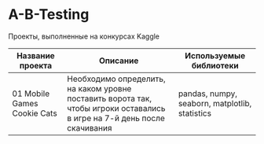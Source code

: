 # A-B-Testing
Проекты, выполненные на конкурсах Kaggle

|Название проекта|Описание|Используемые библиотеки|
|----------------|--------|-----------------------|
|01 Mobile Games Cookie Cats|Необходимо определить, на каком уровне поставить ворота так, чтобы игроки оставались в игре на 7-й день после скачивания|pandas, numpy, seaborn, matplotlib, statistics|
